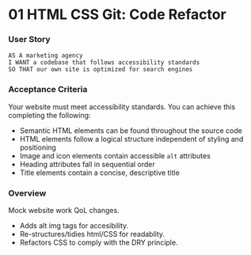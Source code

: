 # 01 HTML CSS Git: Code Refactor


### User Story

```
AS A marketing agency
I WANT a codebase that follows accessibility standards
SO THAT our own site is optimized for search engines
```

### Acceptance Criteria

Your website must meet accessibility standards. You can achieve this completing the following:

* Semantic HTML elements can be found throughout the source code
* HTML elements follow a logical structure independent of styling and positioning
* Image and icon elements contain accessible `alt` attributes
* Heading attributes fall in sequential order
* Title elements contain a concise, descriptive title

### Overview

Mock website work QoL changes.


* Adds alt img tags for accesibility.
* Re-structures/tidies html/CSS for readablity.
* Refactors CSS to comply with the DRY principle.